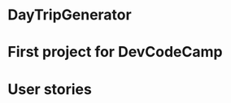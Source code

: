 # DayTripGenerator
# First project for DevCodeCamp

# User stories
<!-- (5 points): As a developer, I want to make at least three commits with descriptive messages X
(5 points):  As a developer, I want to store my destinations, restaurants, mode of transportation, and entertainment in their own separate Lists. X
(5 points): As a developer, I want to store my final day trip selections in a Dictionary, with a unique key value pair for each piece of my day trip. 
(5 points): As a user, I want a destination to be randomly selected for my day trip. X
(5 points): As a user, I want a restaurant to be randomly selected for my day trip X
(5 points): As a user, I want a mode of transportation to be randomly selected for my day trip. X
(5 points): As a user, I want a form of entertainment to be randomly selected for my day trip. X
(15 points): As a user, I want to be able to randomly re-select a destination, restaurant, mode of transportation, and/or form of entertainment if I don’t like one or more of those things. X
(10 points): As a user, I want to be able to confirm that my day trip is “complete” once I like all of the random selections.
(10  points): As a user, I want to display my completed trip in the console
(5 points): Single Responsibility: As a developer, I want all of my functions to have a Single Responsibility. Remember, each function should do just one thing!  -->